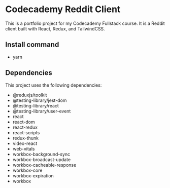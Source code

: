 # Codecademy Reddit Client

This is a portfolio project for my Codecademy Fullstack course. It is a Reddit client built with React, Redux, and TailwindCSS. 

## Install command
* yarn

## Dependencies 
This project uses the following dependencies: 
* @reduxjs/toolkit 
* @testing-library/jest-dom 
* @testing-library/react 
* @testing-library/user-event 
* react 
* react-dom 
* react-redux 
* react-scripts 
* redux-thunk 
* video-react 
* web-vitals  
* workbox-background-sync  
* workbox-broadcast-update  
* workbox-cacheable-response  
* workbox-core  
* workbox-expiration  
* workbox